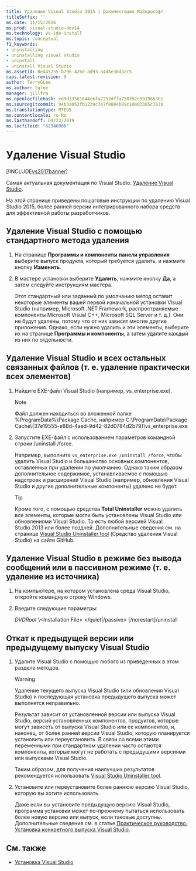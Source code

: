 ```yaml
---
title: Удаление Visual Studio 2015 | Документация Майкрософт
titleSuffix: ''
ms.date: 11/15/2016
ms.prod: visual-studio-dev14
ms.technology: vs-ide-install
ms.topic: conceptual
f1_keywords:
- uninstalling
- uninstalling visual studio
- uninstall
- uninstall Visual Studio
ms.assetid: 0e445255-b796-426d-ad93-a4d8e36da2c5
caps.latest.revision: 9
author: TerryGLee
ms.author: tglee
manager: jillfra
ms.openlocfilehash: ed9d33501644c6fa7252dffa758f92c0919653b1
ms.sourcegitcommit: 94b3a052fb1229c7e7f8804b09c1d403385c7630
ms.translationtype: MTE95
ms.contentlocale: ru-RU
ms.lasthandoff: 04/23/2019
ms.locfileid: "62546906"
---
```

# <a name="uninstall-visual-studio"></a>Удаление Visual Studio
[!INCLUDE[vs2017banner](../includes/vs2017banner.md)]

Самая актуальная документация по Visual Studio: [Удаление Visual Studio](/visualstudio/install/uninstall-visual-studio).

На этой странице приведены пошаговые инструкции по удалению Visual Studio 2015, более ранней версии интегрированного набора средств для эффективной работы разработчиков.

## <a name="uninstall-visual-studio-by-using-the-standard-uninstallation-method"></a>Удаление Visual Studio с помощью стандартного метода удаления

1. На странице **Программы и компоненты** **панели управления** выберите выпуск продукта, который требуется удалить, и нажмите кнопку **Изменить**.

2. В мастере установки выберите **Удалить**, нажмите кнопку **Да**, а затем следуйте инструкциям мастера.

   Этот стандартный или заданный по умолчанию метод оставит некоторые элементы вашей первой изначальной установки Visual Studio (например, Microsoft .NET Framework, распространяемые компоненты Microsoft Visual C++, Microsoft SQL Server и т. д.).   Они не будут удалены, потому что от них зависят многие другие приложения. Однако, если нужно удалить и эти элементы, выберите их на странице **Программы и компоненты**, а затем удалите каждый из них по отдельности.

## <a name="uninstall-visual-studio-and-all-other-related-files-that-is-to-uninstall-almost-everything"></a>Удаление Visual Studio и всех остальных связанных файлов (т. е. удаление практически всех элементов)

1. Найдите EXE-файл Visual Studio (например, vs_enterprise.exe).

    > [!NOTE]
    > Файл должен находиться во вложенной папке %ProgramData%\Package Cache, например C:\ProgramData\Package Cache\\{37e19555-e88d-4aed-9d42-82d0784d2b79}\vs_enterprise.exe

2. Запустите EXE-файл с использованием параметров командной строки /uninstall /force.

     Например, выполните ```vs_enterprise.exe /uninstall /force```, чтобы удалить Visual Studio и большинство основных компонентов, оставленных при удалении по умолчанию. Однако таким образом дополнительное содержимое, устанавливаемое с помощью надстроек и расширений Visual Studio (например, обновления Visual Studio и другие дополнительные компоненты) удалено не будет.

    > [!TIP]
    > Кроме того, с помощью средства **Total Uninstaller** можно удалить все элементы, которые могли быть установлены Visual Studio или обновлениями Visual Studio. То есть любой версией Visual Studio 2013 или более поздней. Дополнительные сведения см. на странице [Visual Studio Uninstaller tool](https://github.com/Microsoft/VisualStudioUninstaller/releases) (Средство удаления Visual Studio) на сайте GitHub.

## <a name="uninstall-visual-studio-in-silent-or-passive-modes-that-is-to-uninstall-from-source"></a>Удаление Visual Studio в режиме без вывода сообщений или в пассивном режиме (т. е. удаление из источника)

1. На компьютере, на котором установлена среда Visual Studio, откройте командную строку Windows.

2. Введите следующие параметры:

     *DVDRoot* \\<Installation File\> \</quiet&#124;/passive> [/norestart]/uninstall

## <a name="roll-back-to-a-previous-version-or-release-of--visual-studio"></a>Откат к предыдущей версии или предыдущему выпуску Visual Studio

1. Удалите Visual Studio с помощью любого из приведенных в этом разделе методов.

   > [!WARNING]
   > Удаление текущего выпуска Visual Studio (или обновления Visual Studio) и последующая установка предыдущего выпуска может выполнятся неправильно.
   >
   > Результат зависит от установленной версии или выпуска Visual Studio, версий установленных компонентов, продуктов, которые могут зависеть от выпуска Visual Studio или ее компонентов, и, наконец, от более ранней версии Visual Studio, которую планируется установить или переустановить.  В связи со всеми этими переменными при стандартном удалении часто остаются компоненты, которые могут не работать с предыдущими версиями или выпусками Visual Studio.
   >
   > Таким образом, для получения наилучших результатов рекомендуется использовать [Visual Studio Uninstaller tool](https://github.com/Microsoft/VisualStudioUninstaller/releases).

2. Установите или переустановите более раннюю версию Visual Studio, которую вы хотите использовать.

   Даже если вы установите предыдущую версию Visual Studio, программа установки может по-прежнему пытаться использовать более новую версию или выпуск, если таковые доступны. Дополнительные сведения см. в статье [Практическое руководство. Установка конкретного выпуска Visual Studio](../install/how-to-install-a-specific-release-of-visual-studio.md).

## <a name="see-also"></a>См. также

- [Установка Visual Studio](https://msdn.microsoft.com/library/e2h7fzkw.aspx)
